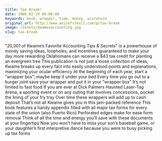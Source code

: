 ```yaml
---
title: Tax Break!
date: 2006-02-10 06:00:00
keywords: book, wrapper, time, money, wisconsin
original_url: http://www.axisofstevil.com/p/tax-break
image: /assets/kwamesaccounting.jpg
slug: tax-break
---
```


&quot;20,001 of Kwame’s Favorite Accounting Tips &amp; Secrets&quot; is a powerhouse of money saving ideas, loopholes, and incentives guaranteed to make your day more rewarding
Oklahomans can receive a $43 tax credit for planting an evergreen tree
This publication is not just a loose collection of ideas, Kwame breaks up every fact into easily understood points and explanations, maximizing your ocular efficiency
At the beginning of each year, start a “wrapper box”; maybe keep it under your bed Every time you go out to a burger joint save your wrapper and put it in your “wrapper box” It’s not limited to fast food If you are ever at Dick Palmers Haunted Laser-Tag Arena, a sporting event or on any outing that involves concessions, pocket the lining of your fry tray Over time these wrappers will add up to cash deposit
That’s not all Kwame gives you in this jam-packed reference This book features a handy appendix filled with all major tax forms for every state of the union (also Puerto Rico) Perforated edges make for ease form removal Think of all the time and energy you’ll save with these documents at your fingertips Now you won’t have to miss your son’s baseball game, or your daughter’s first interpretive dance because you were to busy picking up tax forms

